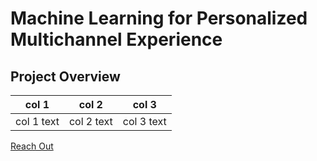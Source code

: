 # Machine Learning for Personalized Multichannel Experience

## Project Overview

| col 1 | col 2 | col 3
---  | --- | ---
| col 1 text | col 2 text | col 3 text


[Reach Out](https://www.youtube.com/)
